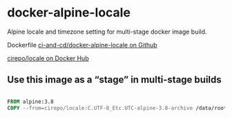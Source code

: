 # docker-alpine-locale

Alpine locale and timezone setting for multi-stage docker image build.

Dockerfile [ci-and-cd/docker-alpine-locale on Github](https://github.com/ci-and-cd/docker-alpine-locale)

[cirepo/locale on Docker Hub](https://hub.docker.com/r/cirepo/locale/)

## Use this image as a “stage” in multi-stage builds

```dockerfile

FROM alpine:3.8
COPY --from=cirepo/locale:C.UTF-8_Etc.UTC-alpine-3.8-archive /data/root /

```
